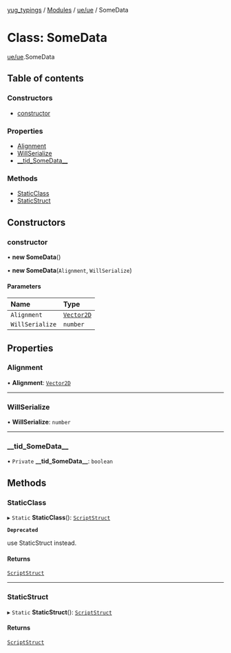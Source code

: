 [yug_typings](../README.md) / [Modules](../modules.md) / [ue/ue](../modules/ue_ue.md) / SomeData

# Class: SomeData

[ue/ue](../modules/ue_ue.md).SomeData

## Table of contents

### Constructors

- [constructor](ue_ue.SomeData.md#constructor)

### Properties

- [Alignment](ue_ue.SomeData.md#alignment)
- [WillSerialize](ue_ue.SomeData.md#willserialize)
- [\_\_tid\_SomeData\_\_](ue_ue.SomeData.md#__tid_somedata__)

### Methods

- [StaticClass](ue_ue.SomeData.md#staticclass)
- [StaticStruct](ue_ue.SomeData.md#staticstruct)

## Constructors

### constructor

• **new SomeData**()

• **new SomeData**(`Alignment`, `WillSerialize`)

#### Parameters

| Name | Type |
| :------ | :------ |
| `Alignment` | [`Vector2D`](ue_ue_s.Vector2D.md) |
| `WillSerialize` | `number` |

## Properties

### Alignment

• **Alignment**: [`Vector2D`](ue_ue_s.Vector2D.md)

___

### WillSerialize

• **WillSerialize**: `number`

___

### \_\_tid\_SomeData\_\_

• `Private` **\_\_tid\_SomeData\_\_**: `boolean`

## Methods

### StaticClass

▸ `Static` **StaticClass**(): [`ScriptStruct`](ue_ue.ScriptStruct.md)

**`Deprecated`**

use StaticStruct instead.

#### Returns

[`ScriptStruct`](ue_ue.ScriptStruct.md)

___

### StaticStruct

▸ `Static` **StaticStruct**(): [`ScriptStruct`](ue_ue.ScriptStruct.md)

#### Returns

[`ScriptStruct`](ue_ue.ScriptStruct.md)
